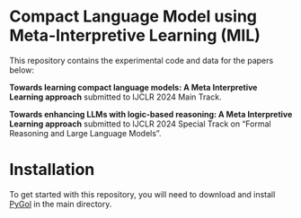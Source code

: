 # Compact Language Model using Meta-Interpretive Learning (MIL)

This repository contains the experimental code and data for the papers below: 

**Towards learning compact language models: A Meta Interpretive Learning approach** submitted  to IJCLR 2024 Main Track. 

**Towards enhancing LLMs with logic-based reasoning: A Meta Interpretive Learning approach** submitted to  IJCLR 2024 Special Track on “Formal Reasoning and Large Language Models”. 


# Installation
To get started with this repository, you will need to download and install [PyGol](https://github.com/danyvarghese/PyGol) in the main directory.





